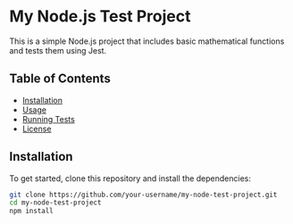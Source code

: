 # My Node.js Test Project

This is a simple Node.js project that includes basic mathematical functions and tests them using Jest.

## Table of Contents

- [Installation](#installation)
- [Usage](#usage)
- [Running Tests](#running-tests)
- [License](#license)

## Installation

To get started, clone this repository and install the dependencies:

```bash
git clone https://github.com/your-username/my-node-test-project.git
cd my-node-test-project
npm install
```
